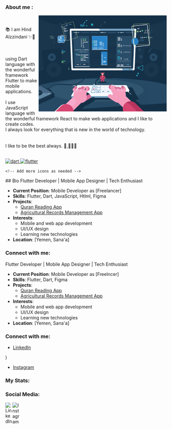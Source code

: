 ### About me :
<img align="right" alt="Coding" width="400"  src="dev.gif"><br><br>
📚  I am Hind Alzzindani ✨👋<br><br><br><br>
using Dart language with the wonderful framework Flutter to make mobile applications.  <br><br>
I use JavaScript language with the wonderful framework React to make web applications and I like to create codes.  
I always look for everything that is new in the world of technology.<br><br>  
I like to be the best always. 🎲,🎯🧑‍💻
<br><br>
<p align="left"> 
 <a href="https://dart.dev" target="_blank"> <img src="https://www.vectorlogo.zone/logos/dartlang/dartlang-icon.svg" alt="dart" width="40" height="40"/> </a> 
 <a href="https://flutter.dev" target="_blank"> <img src="https://www.vectorlogo.zone/logos/flutterio/flutterio-icon.svg" alt="flutter" width="40" height="40"/> </a> 

    <!-- Add more icons as needed -->
</p>
## Bio
Flutter Developer | Mobile App Designer | Tech Enthusiast

- **Current Position**: Mobile Developer as [Freelancer]
- **Skills**: Flutter, Dart, JavaScript, Htlml, Figma
- **Projects**: 
  - [Quran Reading App](link_)
  - [Agricultural Records Management App](link)
- **Interests**: 
  - Mobile and web app development
  - UI/UX design
  - Learning new technologies
- **Location**: [Yemen, Sana'a]

### Connect with me:




Flutter Developer | Mobile App Designer | Tech Enthusiast

- **Current Position**: Mobile Developer as [Freelncer]
- **Skills**: Flutter, Dart, Figma
- **Projects**: 
  - [Quran Reading App](link_to_project)
  - [Agricultural Records Management App](link_to_project)
- **Interests**: 
  - Mobile and web app development
  - UI/UX design
  - Learning new technologies
- **Location**: [Yemen, Sana'a]

### Connect with me:
- [LinkedIn](https://www.linkedin.com/in/hind-alzzindani/)

)
  
- [Instagram](https://www.instagram.com/YOUR_INSTAGRAM_USERNAME/)


### My Stats:

### Social Media:
[<img align="left" alt="LinkedIn" width="22px" src="https://cdn.jsdelivr.net/npm/simple-icons@v3/icons/linkedin.svg" />](https://www.linkedin.com/in/YOUR_LINKEDIN_USERNAME/)
[<img align="left" alt="Instagram" width="22px" src="https://cdn.jsdelivr.net/npm/simple-icons@v3/icons/instagram.svg" />](https://www.instagram.com/YOUR_INSTAGRAM_USERNAME/)


